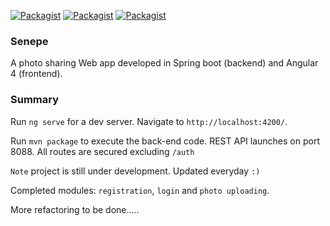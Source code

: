 [![Packagist](https://img.shields.io/packagist/l/doctrine/orm.svg?style=plastic)]()  [![Packagist](https://img.shields.io/badge/java-v8-red.svg)]() [![Packagist](https://img.shields.io/badge/angular-v4-orange.svg)]()

### Senepe
A photo sharing Web app developed in Spring boot (backend) and Angular 4 (frontend). 

### Summary 

Run `ng serve` for a dev server. Navigate to `http://localhost:4200/`. 

Run `mvn package` to execute the back-end code. REST API launches on port 8088. All routes are secured excluding `/auth`

`Note` project is still under development. Updated everyday `:)`

Completed modules: `registration`, `login` and `photo uploading`.

More refactoring to be done.....

